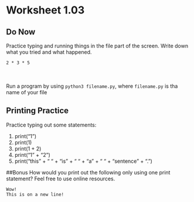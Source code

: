 # Worksheet 1.03

## Do Now
Practice typing and running things in the file part of the screen. Write down what you tried and what happened.
 
`2 * 3 * 5`
<br>
<br>
<br>

Run a program by using `python3 filename.py`, where `filename.py` is tha name of your file

## Printing Practice 

Practice typing out some statements:
1.	print(“1”)2.	print(1)3.	print(1 + 2)4.	print(“1” + “2”) 5.	print(“this” + “ “ + “is” + “ “ + “a” + “ “ + “sentence” + “.”)##BonusHow would you print out the following only using one print statement? Feel free to use online resources.
```Wow!This is on a new line! ```